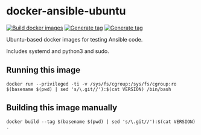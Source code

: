 # docker-ansible-ubuntu

[![Build docker images](https://github.com/agoloncser/docker-ansible-ubuntu/actions/workflows/ci.yml/badge.svg)](https://github.com/agoloncser/docker-ansible-ubuntu/actions/workflows/ci.yml)
[![Generate tag](https://github.com/agoloncser/docker-ansible-ubuntu/actions/workflows/bump.yml/badge.svg)](https://github.com/agoloncser/docker-ansible-ubuntu/actions/workflows/bump.yml)
[![Generate tag](https://github.com/agoloncser/docker-ansible-ubuntu/actions/workflows/bump.yml/badge.svg)](https://github.com/agoloncser/docker-ansible-ubuntu/actions/workflows/bump.yml)

Ubuntu-based docker images for testing Ansible code.

Includes systemd and python3 and sudo.

## Running this image

    docker run --privileged -ti -v /sys/fs/cgroup:/sys/fs/cgroup:ro $(basename $(pwd) | sed 's/\.git//'):$(cat VERSION) /bin/bash

## Building this image manually

    docker build --tag $(basename $(pwd) | sed 's/\.git//'):$(cat VERSION) .
